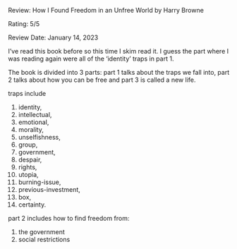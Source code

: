 Review: How I Found Freedom in an Unfree World by Harry Browne

Rating: 5/5

Review Date: January 14, 2023

I’ve read this book before so this time I skim read it. I guess the part where I was reading again were all of the ‘identity’ traps in part 1.

The book is divided into 3 parts:  part 1 talks about the traps we fall into, part 2 talks about how you can be free and part 3 is called a new life.

traps include 

1. identity, 
2. intellectual, 
3. emotional, 
4. morality, 
5. unselfishness, 
6. group, 
7. government, 
8. despair, 
9. rights, 
10. utopia, 
11. burning-issue, 
12. previous-investment, 
13. box, 
14. certainty.

part 2 includes how to find freedom from:

1. the government
2. social restrictions
